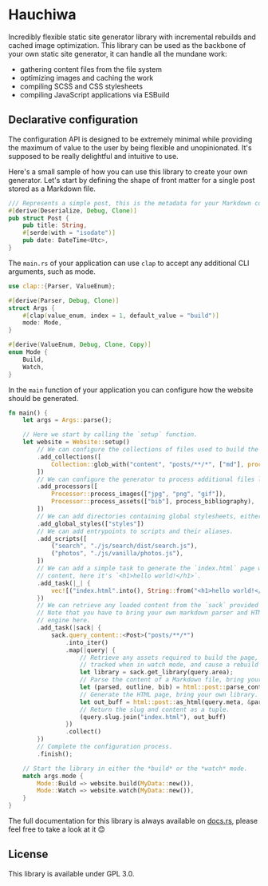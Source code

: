 # Hauchiwa

Incredibly flexible static site generator library with incremental rebuilds and
cached image optimization. This library can be used as the backbone of your own
static site generator, it can handle all the mundane work:

- gathering content files from the file system
- optimizing images and caching the work
- compiling SCSS and CSS stylesheets
- compiling JavaScript applications via ESBuild

## Declarative configuration

The configuration API is designed to be extremely minimal while providing the
maximum of value to the user by being flexible and unopinionated. It's supposed
to be really delightful and intuitive to use.

Here's a small sample of how you can use this library to create your own
generator. Let's start by defining the shape of front matter for a single post
stored as a Markdown file.

```rust
/// Represents a simple post, this is the metadata for your Markdown content.
#[derive(Deserialize, Debug, Clone)]
pub struct Post {
    pub title: String,
    #[serde(with = "isodate")]
    pub date: DateTime<Utc>,
}
```

The `main.rs` of your application can use `clap` to accept any additional CLI
arguments, such as mode.

```rust
use clap::{Parser, ValueEnum};

#[derive(Parser, Debug, Clone)]
struct Args {
    #[clap(value_enum, index = 1, default_value = "build")]
    mode: Mode,
}

#[derive(ValueEnum, Debug, Clone, Copy)]
enum Mode {
    Build,
    Watch,
}
```

In the `main` function of your application you can configure how the website should be generated.

```rust
fn main() {
    let args = Args::parse();

    // Here we start by calling the `setup` function.
    let website = Website::setup()
        // We can configure the collections of files used to build the pages.
        .add_collections([
            Collection::glob_with("content", "posts/**/*", ["md"], process_matter_yaml::<Post>),
        ])
        // We can configure the generator to process additional files like images or custom assets.
        .add_processors([
            Processor::process_images(["jpg", "png", "gif"]),
            Processor::process_assets(["bib"], process_bibliography),
        ])
        // We can add directories containing global stylesheets, either CSS or SCSS.
        .add_global_styles(["styles"])
        // We can add entrypoints to scripts and their aliases.
        .add_scripts([
            ("search", "./js/search/dist/search.js"),
            ("photos", "./js/vanilla/photos.js"),
        ])
        // We can add a simple task to generate the `index.html` page with arbitrary
        // content, here it's `<h1>hello world!</h1>`.
        .add_task(|_| {
            vec![("index.html".into(), String::from("<h1>hello world!</h1>"))]
        })
        // We can retrieve any loaded content from the `sack` provided to the task.
        // Note that you have to bring your own markdown parser and HTML templating
        // engine here.
        .add_task(|sack| {
            sack.query_content::<Post>("posts/**/*")
                .into_iter()
                .map(|query| {
                    // Retrieve any assets required to build the page, they are automatically
                    // tracked when in watch mode, and cause a rebuild when modified.
                    let library = sack.get_library(query.area);
                    // Parse the content of a Markdown file, bring your own library.
                    let (parsed, outline, bib) = html::post::parse_content(query.content, &sack, query.area, library);
                    // Generate the HTML page, bring your own library.
                    let out_buff = html::post::as_html(query.meta, &parsed, &sack, outline, bib);
                    // Return the slug and content as a tuple.
                    (query.slug.join("index.html"), out_buff)
                })
                .collect()
        })
        // Complete the configuration process.
        .finish();

    // Start the library in either the *build* or the *watch* mode.
    match args.mode {
        Mode::Build => website.build(MyData::new()),
        Mode::Watch => website.watch(MyData::new()),
    }
}
```

The full documentation for this library is always available on
[docs.rs](https://docs.rs/hauchiwa/latest/hauchiwa/), please feel free to take a
look at it 😊

## License

This library is available under GPL 3.0.
